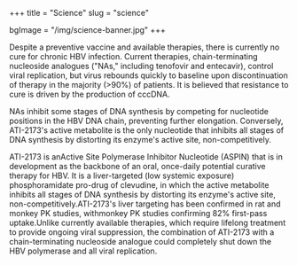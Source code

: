 +++
title = "Science"
slug = "science"

bgImage = "/img/science-banner.jpg"
+++


Despite a preventive vaccine and available therapies, there is currently no cure for chronic HBV infection. Current therapies, chain-terminating nucleoside analogues ("NAs," including tenofovir and entecavir), control viral replication, but virus rebounds quickly to baseline upon discontinuation of therapy in the majority (>90%) of patients. It is believed that resistance to cure is driven by the production of cccDNA. 

NAs inhibit some stages of DNA synthesis by competing for nucleotide positions in the HBV DNA chain, preventing further elongation. Conversely, ATI-2173's active metabolite is the only nucleotide that inhibits all stages of DNA synthesis by distorting its enzyme's active site, non-competitively.
 
ATI-2173 is anActive Site Polymerase Inhibitor Nucleotide (ASPIN) that is in development as the backbone of an oral, once-daily potential curative therapy for HBV. It is a liver-targeted (low systemic exposure) phosphoramidate pro-drug of clevudine, in which the active metabolite inhibits all stages of DNA synthesis by distorting its enzyme's active site, non-competitively.ATI-2173's liver targeting has been confirmed in rat and monkey PK studies, withmonkey PK studies confirming 82% first-pass uptake.Unlike currently available therapies, which require lifelong treatment to provide ongoing viral suppression, the combination of ATI-2173 with a chain-terminating nucleoside analogue could completely shut down the HBV polymerase and all viral replication.